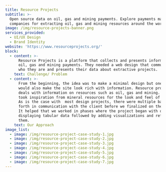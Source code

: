 ```yaml
---
title: Resource Projects
subtitle: >-
  Open source data on oil, gas and mining payments. Explore payments made by
  companies for extracting oil, gas and mining resources around the world
image: /img/resource-projects-banner.png
services_provided:
  - UI/UX Design
  - Brand Identity
website: 'https://www.resourceprojects.org/'
block:
  - content: >-
      Resource Projects is a platform that collects and presents information on
      oil, gas and mining payments. They needed a web design that communicates
      who they are and presents their data about extractive projects.
    text: Challenge/ Problem
  - content: >-
      From the beginning, the idea was to make a minimal design but one that
      would also make the site look rich with information. Resource projects
      deals with information on resources such as oil, gas and mining. So we
      took inspiration from mineral resources for the look and feel of the site.
      As is the case with  most design projects, there were multiple back and
      forth in communication with the client before we finalized on the design.
      It helped that we worked in phases where the project began with only
      displaying tabular data followed by adding visualizations and refining
      them.
    text: Our Approach
image_list:
  - image: /img/resource-project-case-study-1.jpg
  - image: /img/resource-project-case-study-2.jpg
  - image: /img/resource-project-case-study-3.jpg
  - image: /img/resource-project-case-study-4.jpg
  - image: /img/resource-project-case-study-5.jpg
  - image: /img/resource-project-case-study-6.jpg
  - image: /img/resource-project-case-study-7.jpg
---
```


